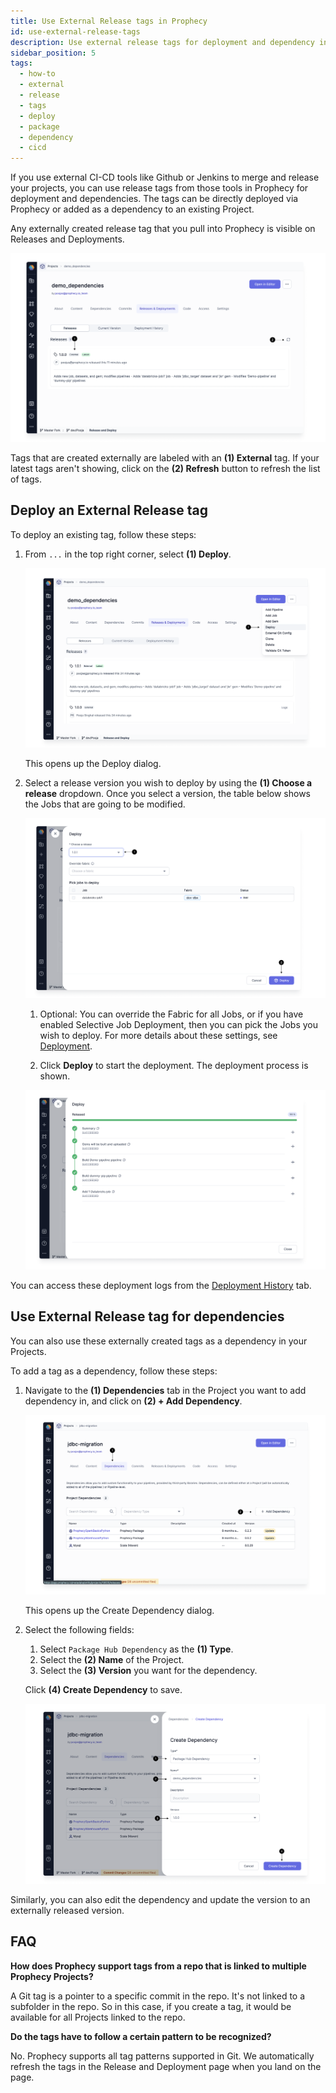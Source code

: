 ```yaml
---
title: Use External Release tags in Prophecy
id: use-external-release-tags
description: Use external release tags for deployment and dependency in Prophecy
sidebar_position: 5
tags:
  - how-to
  - external
  - release
  - tags
  - deploy
  - package
  - dependency
  - cicd
---
```


If you use external CI-CD tools like Github or Jenkins to merge and release your projects, you can use release tags from those tools in Prophecy for deployment and dependencies. The tags can be directly deployed via Prophecy or added as a dependency to an existing Project.

Any externally created release tag that you pull into Prophecy is visible on Releases and Deployments.

![External_tags_list](img/external_release_tag_list.png)

Tags that are created externally are labeled with an **(1) External** tag. If your latest tags aren't showing, click on the **(2) Refresh** button to refresh the list of tags.

## Deploy an External Release tag

To deploy an existing tag, follow these steps:

1. From `...` in the top right corner, select **(1) Deploy**.

   ![Deploy_button](img/external_release_tag_deploy.png)

   This opens up the Deploy dialog.

2. Select a release version you wish to deploy by using the **(1) Choose a release** dropdown. Once you select a version, the table below shows the Jobs that are going to be modified.

   ![Deploy_start](img/external_release_tag_deploy_start.png)

   1. Optional: You can override the Fabric for all Jobs, or if you have enabled Selective Job Deployment, then you can pick the Jobs you wish to deploy. For more details about these settings, see [Deployment](./deployment.md#selective-job-deployment).

   2. Click **Deploy** to start the deployment. The deployment process is shown.

   ![Deploy_finished](img/external_release_tag_deploy_complete.png)

You can access these deployment logs from the [Deployment History](./deployment.md#deployment-history) tab.

## Use External Release tag for dependencies

You can also use these externally created tags as a dependency in your Projects.

To add a tag as a dependency, follow these steps:

1. Navigate to the **(1) Dependencies** tab in the Project you want to add dependency in, and click on **(2) + Add Dependency**.

   ![Add_dependency](img/external_release_tag_dependency.png)

   This opens up the Create Dependency dialog.

2. Select the following fields:

   1. Select `Package Hub Dependency` as the **(1) Type**.
   2. Select the **(2) Name** of the Project.
   3. Select the **(3) Version** you want for the dependency.

   Click **(4) Create Dependency** to save.

   ![Add_dependency_2](img/external_release_tag_create_dependency.png)

Similarly, you can also edit the dependency and update the version to an externally released version.

## FAQ

**How does Prophecy support tags from a repo that is linked to multiple Prophecy Projects?**

A Git tag is a pointer to a specific commit in the repo. It's not linked to a subfolder in the repo. So in this case, if you create a tag, it would be available for all Projects linked to the repo.

**Do the tags have to follow a certain pattern to be recognized?**

No. Prophecy supports all tag patterns supported in Git. We automatically refresh the tags in the Release and Deployment page when you land on the page.
